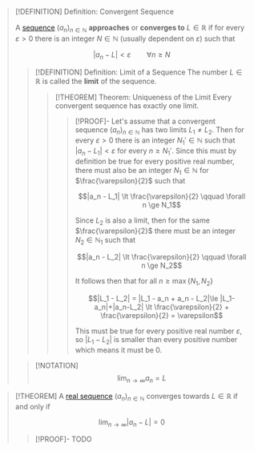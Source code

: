 >[!DEFINITION] Definition: Convergent Sequence
>
>A [sequence](../Real%20Sequence.md) $(a_n)_{n\in \mathbb{N}}$ **approaches** or **converges to** $L \in \mathbb{R}$ if for every $\varepsilon \gt 0$ there is an integer $N \in \mathbb{N}$ (usually dependent on $\varepsilon$) such that
>
>$$|a_n - L| \lt \varepsilon \qquad \forall n \ge N$$
>
>>[!DEFINITION] Definition: Limit of a Sequence
>>The number $L \in \mathbb{R}$ is called the **limit** of the sequence.
>>>[!THEOREM] Theorem: Uniqueness of the Limit
>>>Every convergent sequence has exactly one limit.
>>>
>>>>[!PROOF]-
>>>>Let's assume that a convergent sequence $(a_n)_{n\in \mathbb{N}}$ has two limits $L_1 \ne L_2$. Then for every $\varepsilon \gt 0$ there is an integer $N_1' \in \mathbb{N}$ such that $|a_n - L_1| \lt \varepsilon$ for every $n \ge N_1'$. Since this must by definition be true for every positive real number, there must also be an integer $N_1 \in \mathbb{N}$ for $\frac{\varepsilon}{2}$ such that
>>>>
>>>>$$|a_n - L_1| \lt \frac{\varepsilon}{2} \qquad \forall n \ge N_1$$
>>>>
>>>>Since $L_2$ is also a limit, then for the same $\frac{\varepsilon}{2}$ there must be an integer $N_2 \in \mathbb{N}_1$ such that
>>>>
>>>>$$|a_n - L_2| \lt \frac{\varepsilon}{2} \qquad \forall n \ge N_2$$
>>>>
>>>>It follows then that for all $n \ge \max\{N_1, N_2\}$
>>>>
>>>>$$|L_1 - L_2| = |L_1 - a_n + a_n - L_2|\le |L_1-a_n|+|a_n-L_2| \lt \frac{\varepsilon}{2} + \frac{\varepsilon}{2} = \varepsilon$$
>>>>
>>>>This must be true for every positive real number $\varepsilon$, so $|L_1 - L_2|$ is smaller than every positive number which means it must be 0.
>>>>
>
>>[!NOTATION]
>>$$\lim_{n\to \infty} a_n = L$$

>[!THEOREM] 
>A [real sequence](../Real%20Sequence.md) $(a_n)_{n\in\mathbb{N}}$ converges towards $L \in \mathbb{R}$ if and only if
>
>$$\lim_{n \to \infty} |a_n - L| = 0$$
>
>>[!PROOF]-
>>TODO